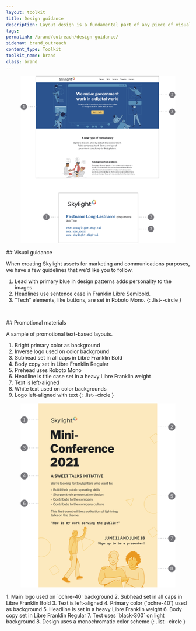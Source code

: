 ```yaml
---
layout: toolkit
title: Design guidance
description: Layout design is a fundamental part of any piece of visual communication. Whether we’re designing a web page or a business card, our layout is key when it comes to creating an engaging and user-friendly experience.
tags:
permalink: /brand/outreach/design-guidance/
sidenav: brand_outreach
content_type: Toolkit
toolkit_name: brand
class: brand
---
```


<div class="row brand__content-section">
<div class="col-md-8">
  <div class="section__container p-5">
    <figure class="mb-0">
      <img class="" src="/img/brand/outreach/visual-guidance.jpg" alt="">
    </figure>
  </div>
</div>
<div class="col-md-4" markdown="1">
## Visual guidance

When creating Skylight assets for marketing and communications purposes, we have a few guidelines that we’d like you to follow.

1. Lead with primary blue in design patterns adds personality to the images.
1. Headlines use sentence case in Franklin Libre Semibold.
1. “Tech” elements, like buttons, are set in Roboto Mono.
{: .list--circle }
</div>
</div>

<div class="row brand__content-section">
  <div class="col-md-8">
    <div class="section__container p-5">
      <figure class="text-center mb-0">
        <img class="" src="/img/brand/outreach/promo-1.svg" alt="">
      </figure>
    </div>
  </div>
<div class="col-md-4" markdown="1">
## Promotional materials

A sample of promotional text-based layouts.

1. Bright primary color as background
1. Inverse logo used on color background
1. Subhead set in all caps in Libre Franklin Bold
1. Body copy set in Libre Franklin Regular
1. Prehead uses Roboto Mono
1. Headline is title case set in a heavy Libre Franklin weight
1. Text is left-aligned
1. White text used on color backgrounds
1. Logo left-aligned with text
{: .list--circle }
</div>
</div>

<div class="row brand__content-section">
  <div class="col-md-8">
    <div class="section__container p-5">
      <figure class="text-center mb-0">
        <img class="" src="/img/brand/outreach/promo-2.svg" alt="">
      </figure>
    </div>
  </div>
<div class="col-md-4" markdown="1">
1. Main logo used on `ochre-40` background
2. Subhead set in all caps in Libre Franklin Bold
3. Text is left-aligned
4. Primary color (`ochre-40`) used as background
5. Headline is set in a heavy Libre Franklin weight
6. Body copy set in Libre Franklin Regular
7. Text uses `black-300` on light background
8. Design uses a monochromatic color scheme
{: .list--circle }
</div>
</div>
